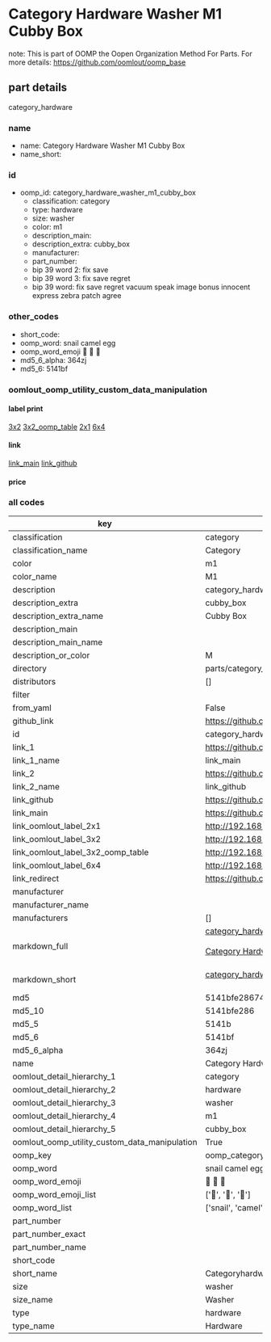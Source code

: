 # Category Hardware Washer M1 Cubby Box  

note: This is part of OOMP the Oopen Organization Method For Parts. For more details: https://github.com/oomlout/oomp_base

##  part details
  



category_hardware



### name
* name: Category Hardware Washer M1 Cubby Box
* name_short: 
### id
* oomp_id: category_hardware_washer_m1_cubby_box
  * classification: category
  * type: hardware
  * size: washer
  * color: m1
  * description_main: 
  * description_extra: cubby_box
  * manufacturer: 
  * part_number: 
  * bip 39 word 2: fix save
  * bip 39 word 3: fix save regret
  * bip 39 word: fix save regret vacuum speak image bonus innocent express zebra patch agree

### other_codes
* short_code: 
* oomp_word: snail camel egg
* oomp_word_emoji :snail: :camel: :egg:
* md5_6_alpha: 364zj
* md5_6: 5141bf






### oomlout_oomp_utility_custom_data_manipulation
#### label print
[3x2](http://192.168.1.245:1112/?label=oomp%20364zj)
[3x2_oomp_table](http://192.168.1.108:1112/?label=oomp%20364zj)
[2x1](http://192.168.1.242:1112/?label=oomp%20364zj)
[6x4](http://192.168.1.55:1112/?label=oomp%20364zj)    

#### link

[link_main](https://github.com/oomlout/oomlout_oomp_version_1_messy/tree/main/parts/category_hardware_washer_m1_cubby_box) [link_github](https://github.com/oomlout/oomlout_oomp_version_1_messy/tree/main/parts/category_hardware_washer_m1_cubby_box)                             

#### price







### all codes 
| key | value |  
| --- | --- |  
| classification | category |  
| classification_name | Category |  
| color | m1 |  
| color_name | M1 |  
| description | category_hardware |  
| description_extra | cubby_box |  
| description_extra_name | Cubby Box |  
| description_main |  |  
| description_main_name |  |  
| description_or_color | M  |  
| directory | parts/category_hardware_washer_m1_cubby_box |  
| distributors | [] |  
| filter |  |  
| from_yaml | False |  
| github_link | https://github.com/oomlout/oomlout_oomp_part_src/tree/main/parts/category_hardware_washer_m1_cubby_box |  
| id | category_hardware_washer_m1_cubby_box |  
| link_1 | https://github.com/oomlout/oomlout_oomp_version_1_messy/tree/main/parts/category_hardware_washer_m1_cubby_box |  
| link_1_name | link_main |  
| link_2 | https://github.com/oomlout/oomlout_oomp_version_1_messy/tree/main/parts/category_hardware_washer_m1_cubby_box |  
| link_2_name | link_github |  
| link_github | https://github.com/oomlout/oomlout_oomp_version_1_messy/tree/main/parts/category_hardware_washer_m1_cubby_box |  
| link_main | https://github.com/oomlout/oomlout_oomp_version_1_messy/tree/main/parts/category_hardware_washer_m1_cubby_box |  
| link_oomlout_label_2x1 | http://192.168.1.242:1112/?label=oomp%20364zj |  
| link_oomlout_label_3x2 | http://192.168.1.245:1112/?label=oomp%20364zj |  
| link_oomlout_label_3x2_oomp_table | http://192.168.1.108:1112/?label=oomp%20364zj |  
| link_oomlout_label_6x4 | http://192.168.1.55:1112/?label=oomp%20364zj |  
| link_redirect | https://github.com/oomlout/oomlout_oomp_version_1_messy/tree/main/parts/category_hardware_washer_m1_cubby_box |  
| manufacturer |  |  
| manufacturer_name |  |  
| manufacturers | [] |  
| markdown_full | [category_hardware_washer_m1_cubby_box](none)<br>[](none)<br>[Category Hardware Washer M1 Cubby Box](none)<br><br> |  
| markdown_short | [category_hardware_washer_m1_cubby_box](none)<br><br> |  
| md5 | 5141bfe28674832dc5686f09696ff2c0 |  
| md5_10 | 5141bfe286 |  
| md5_5 | 5141b |  
| md5_6 | 5141bf |  
| md5_6_alpha | 364zj |  
| name | Category Hardware Washer M1 Cubby Box |  
| oomlout_detail_hierarchy_1 | category |  
| oomlout_detail_hierarchy_2 | hardware |  
| oomlout_detail_hierarchy_3 | washer |  
| oomlout_detail_hierarchy_4 | m1 |  
| oomlout_detail_hierarchy_5 | cubby_box |  
| oomlout_oomp_utility_custom_data_manipulation | True |  
| oomp_key | oomp_category_hardware_washer_m1_cubby_box |  
| oomp_word | snail camel egg |  
| oomp_word_emoji | :snail: :camel: :egg: |  
| oomp_word_emoji_list | [':snail:', ':camel:', ':egg:'] |  
| oomp_word_list | ['snail', 'camel', 'egg'] |  
| part_number |  |  
| part_number_exact |  |  
| part_number_name |  |  
| short_code |  |  
| short_name | Categoryhardware |  
| size | washer |  
| size_name | Washer |  
| type | hardware |  
| type_name | Hardware |  
